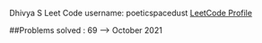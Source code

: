 Dhivya S
Leet Code username: poeticspacedust
[LeetCode Profile](https://leetcode.com/poeticspacedust/)

##Problems solved :
  69 --> October 2021
